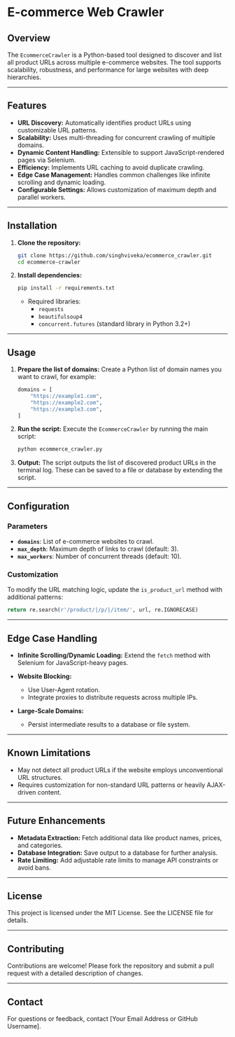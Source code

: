 # E-commerce Web Crawler

## Overview
The `EcommerceCrawler` is a Python-based tool designed to discover and list all product URLs across multiple e-commerce websites. The tool supports scalability, robustness, and performance for large websites with deep hierarchies.

---

## Features

- **URL Discovery:** Automatically identifies product URLs using customizable URL patterns.
- **Scalability:** Uses multi-threading for concurrent crawling of multiple domains.
- **Dynamic Content Handling:** Extensible to support JavaScript-rendered pages via Selenium.
- **Efficiency:** Implements URL caching to avoid duplicate crawling.
- **Edge Case Management:** Handles common challenges like infinite scrolling and dynamic loading.
- **Configurable Settings:** Allows customization of maximum depth and parallel workers.

---

## Installation

1. **Clone the repository:**
   ```bash
   git clone https://github.com/singhviveka/ecommerce_crawler.git
   cd ecommerce-crawler
   ```

2. **Install dependencies:**
   ```bash
   pip install -r requirements.txt
   ```

   - Required libraries:
     - `requests`
     - `beautifulsoup4`
     - `concurrent.futures` (standard library in Python 3.2+)
---

## Usage

1. **Prepare the list of domains:**
   Create a Python list of domain names you want to crawl, for example:
   ```python
   domains = [
       "https://example1.com",
       "https://example2.com",
       "https://example3.com",
   ]
   ```

2. **Run the script:**
   Execute the `EcommerceCrawler` by running the main script:
   ```bash
   python ecommerce_crawler.py
   ```

3. **Output:**
   The script outputs the list of discovered product URLs in the terminal log. These can be saved to a file or database by extending the script.

---

## Configuration

### Parameters

- **`domains`**: List of e-commerce websites to crawl.
- **`max_depth`**: Maximum depth of links to crawl (default: 3).
- **`max_workers`**: Number of concurrent threads (default: 10).

### Customization

To modify the URL matching logic, update the `is_product_url` method with additional patterns:
```python
return re.search(r'/product/|/p/|/item/', url, re.IGNORECASE)
```

---

## Edge Case Handling

- **Infinite Scrolling/Dynamic Loading:**
  Extend the `fetch` method with Selenium for JavaScript-heavy pages.

- **Website Blocking:**
  - Use User-Agent rotation.
  - Integrate proxies to distribute requests across multiple IPs.

- **Large-Scale Domains:**
  - Persist intermediate results to a database or file system.

---

## Known Limitations

- May not detect all product URLs if the website employs unconventional URL structures.
- Requires customization for non-standard URL patterns or heavily AJAX-driven content.

---

## Future Enhancements

- **Metadata Extraction:** Fetch additional data like product names, prices, and categories.
- **Database Integration:** Save output to a database for further analysis.
- **Rate Limiting:** Add adjustable rate limits to manage API constraints or avoid bans.

---

## License

This project is licensed under the MIT License. See the LICENSE file for details.

---

## Contributing

Contributions are welcome! Please fork the repository and submit a pull request with a detailed description of changes.

---

## Contact
For questions or feedback, contact [Your Email Address or GitHub Username].

